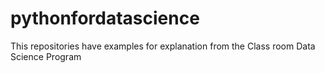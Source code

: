 # pythonfordatascience
This repositories have examples for explanation from the Class room Data Science Program
